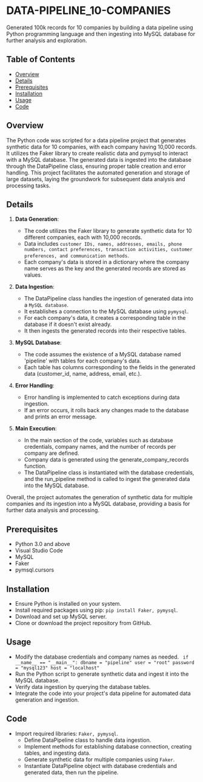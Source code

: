 # DATA-PIPELINE_10-COMPANIES
Generated 100k records for 10 companies by building a data pipeline using Python programming language and then ingesting into MySQL database for further analysis and exploration.
## Table of Contents
 
   - [Overview](#overview-1)
   - [Details](#Details-2)
   - [Prerequisites](#Prerequisite-3)
   - [Installation](#Installation-4)
   - [Usage](#Usage-5)
   - [Code](#Code-6)
   
## Overview
The Python code was scripted for a data pipeline project that generates synthetic data for 10 companies, with each company having 10,000 records. It utilizes the Faker library to create realistic data and pymysql to interact with a MySQL database. The generated data is ingested into the database through the DataPipeline class, ensuring proper table creation and error handling. This project facilitates the automated generation and storage of large datasets, laying the groundwork for subsequent data analysis and processing tasks. 

## Details 
1. **Data Generation**:
   - The code utilizes the Faker library to generate synthetic data for 10 different companies, each with 10,000 records.
   - Data includes `customer IDs, names, addresses, emails, phone numbers, contact preferences, transaction activities, customer preferences, and communication methods`.
   - Each company's data is stored in a dictionary where the company name serves as the key and the generated records are stored as values.

2. **Data Ingestion**:
   - The DataPipeline class handles the ingestion of generated data into a `MySQL database`.
   - It establishes a connection to the MySQL database using `pymysql`.
   - For each company's data, it creates a corresponding table in the database if it doesn't exist already.
   - It then ingests the generated records into their respective tables.

3. **MySQL Database**:
   - The code assumes the existence of a MySQL database named 'pipeline' with tables for each company's data.
   - Each table has columns corresponding to the fields in the generated data (customer_id, name, address, email, etc.).

4. **Error Handling**:
   - Error handling is implemented to catch exceptions during data ingestion.
   - If an error occurs, it rolls back any changes made to the database and prints an error message.

5. **Main Execution**:
   - In the main section of the code, variables such as database credentials, company names, and the number of records per company are defined.
   - Company data is generated using the generate_company_records function.
   - The DataPipeline class is instantiated with the database credentials, and the run_pipeline method is called to ingest the generated data into the MySQL database.

Overall, the project automates the generation of synthetic data for multiple companies and its ingestion into a MySQL database, providing a basis for further data analysis and processing. 

## Prerequisites

- Python 3.0 and above
- Visual Studio Code
- MySQL
- Faker
- pymsql.cursors

## Installation
   - Ensure Python is installed on your system.
   - Install required packages using pip: `pip install Faker, pymysql`.
   - Download and set up MySQL server.
   - Clone or download the project repository from GitHub.
   
## Usage 
   - Modify the database credentials and company names as needed.
    ` if __name__ == "__main__":
    dbname = "pipeline"
    user = "root"
    password = "mysql123"
    host = "localhost"`
   - Run the Python script to generate synthetic data and ingest it into the MySQL database.
   - Verify data ingestion by querying the database tables.
   - Integrate the code into your project's data pipeline for automated data generation and ingestion.
## Code 
- Import required libraries: `Faker, pymysql`.
   - Define DataPipeline class to handle data ingestion.
   - Implement methods for establishing database connection, creating tables, and ingesting data.
   - Generate synthetic data for multiple companies using `Faker`.
   - Instantiate DataPipeline object with database credentials and generated data, then run the pipeline.
